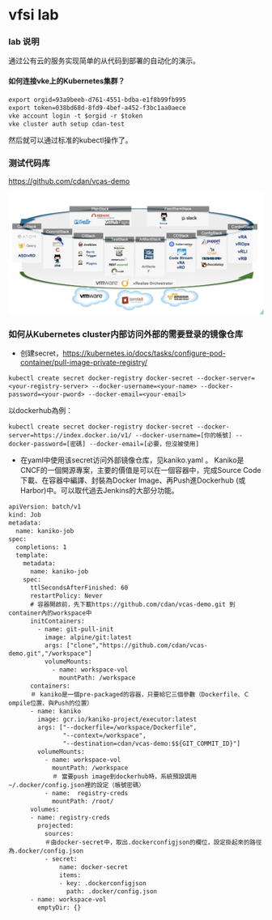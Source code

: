 # vfsi lab

### lab 说明
通过公有云的服务实现简单的从代码到部署的自动化的演示。


#### 如何连接vke上的Kubernetes集群？
```
export orgid=93a9beeb-d761-4551-bdba-e1f8b99fb995 
export token=038bd68d-8fd9-4bef-a452-f3bc1aa0aece
vke account login -t $orgid -r $token
vke cluster auth setup cdan-test
```
然后就可以通过标准的kubectl操作了。


### 测试代码库
https://github.com/cdan/vcas-demo

![CI-CD Workflow](https://github.com/cdan/vfsi-hol/blob/master/CICD.png)

### 如何从Kubernetes cluster内部访问外部的需要登录的镜像仓库
* 创建secret，https://kubernetes.io/docs/tasks/configure-pod-container/pull-image-private-registry/
```
kubectl create secret docker-registry docker-secret --docker-server=<your-registry-server> --docker-username=<your-name> --docker-password=<your-pword> --docker-email=<your-email>
```
以dockerhub為例：
```
kubectl create secret docker-registry docker-secret --docker-server=https://index.docker.io/v1/ --docker-username=[你的帳號] --docker-password=[密碼] --docker-email=[必要，但沒被使用]
```

* 在yaml中使用该secret访问外部镜像仓库，见kaniko.yaml 。
Kaniko是CNCF的一個開源專案，主要的價值是可以在一個容器中，完成Source Code下載、在容器中編譯、封裝為Docker Image、再Push進Dockerhub (或Harbor)中。可以取代過去Jenkins的大部分功能。
```
apiVersion: batch/v1
kind: Job
metadata:
  name: kaniko-job
spec:
  completions: 1
  template:
    metadata:
      name: kaniko-job
    spec:
      ttlSecondsAfterFinished: 60
      restartPolicy: Never
      # 容器開啟前，先下載https://github.com/cdan/vcas-demo.git 到container內的workspace中
      initContainers:
        - name: git-pull-init
          image: alpine/git:latest
          args: ["clone","https://github.com/cdan/vcas-demo.git","/workspace"]
          volumeMounts:
            - name: workspace-vol
              mountPath: /workspace
      containers:
      ＃ kaniko是一個pre-packaged的容器，只要給它三個參數（Dockerfile、Ｃompile位置、與Push的位置）
      - name: kaniko
        image: gcr.io/kaniko-project/executor:latest
        args: ["--dockerfile=/workspace/Dockerfile",
               "--context=/workspace",
               "--destination=cdan/vcas-demo:$${GIT_COMMIT_ID}"]
        volumeMounts:
          - name: workspace-vol
            mountPath: /workspace
            ＃ 當要push image到dockerhub時，系統預設調用~/.docker/config.json裡的設定（帳號密碼）
          - name:  registry-creds
            mountPath: /root/
      volumes:
      - name: registry-creds
        projected:
          sources:
          ＃由docker-secret中，取出.dockerconfigjson的欄位，設定掛起來的路徑為.docker/config.json
          - secret:
              name: docker-secret
              items:
              - key: .dockerconfigjson
                path: .docker/config.json
      - name: workspace-vol
        emptyDir: {}
```






